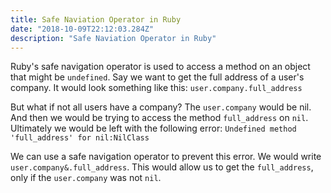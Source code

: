 ```yaml
---
title: Safe Naviation Operator in Ruby
date: "2018-10-09T22:12:03.284Z"
description: "Safe Naviation Operator in Ruby"
---
```



Ruby's safe navigation operator is used to access a method on an object that
might be `undefined`. Say we want to get the full address of a user's company.
It would look something like this: `user.company.full_address`

But what if not all users have a company? The `user.company` would be nil. And
then we would be trying to access the method `full_address` on `nil`. Ultimately
we would be left with the following error: `Undefined method 'full_address'
for nil:NilClass`

We can use a safe navigation operator to prevent this error. We would write
`user.company&.full_address`. This would allow us to get the `full_address`,
only if the `user.company` was not `nil`.


